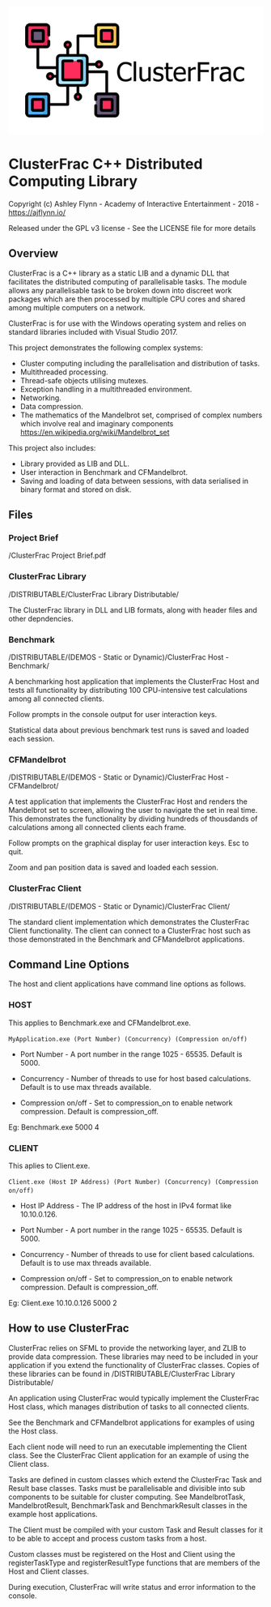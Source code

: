 ![ClusterFrac Logo](ClusterFracIcon_smaller.png)

# ClusterFrac C++ Distributed Computing Library

Copyright (c) Ashley Flynn - Academy of Interactive Entertainment - 2018 - https://ajflynn.io/

Released under the GPL v3 license - See the LICENSE file for more details


## Overview

ClusterFrac is a C++ library as a static LIB and a dynamic DLL that facilitates the distributed computing of parallelisable tasks. The module allows any parallelisable task to be broken down into discreet work packages which are then processed by multiple CPU cores and shared among multiple computers on a network.

ClusterFrac is for use with the Windows operating system and relies on standard libraries included with Visual Studio 2017.
	
This project demonstrates the following complex systems:
	
* Cluster computing including the parallelisation and distribution of tasks.
* Multithreaded processing.
* Thread-safe objects utilising mutexes.
* Exception handling in a multithreaded environment.
* Networking.
* Data compression.
* The mathematics of the Mandelbrot set, comprised of complex numbers which involve real and imaginary components https://en.wikipedia.org/wiki/Mandelbrot_set
	
This project also includes:
	
* Library provided as LIB and DLL.
* User interaction in Benchmark and CFMandelbrot.
* Saving and loading of data between sessions, with data serialised in binary format and stored on disk.
	
	
## Files

### Project Brief

/ClusterFrac Project Brief.pdf

### ClusterFrac Library
	
/DISTRIBUTABLE/ClusterFrac Library Distributable/
	
The ClusterFrac library in DLL and LIB formats, along with header files and other depndencies.
		
### Benchmark
	
/DISTRIBUTABLE/(DEMOS - Static or Dynamic)/ClusterFrac Host - Benchmark/
	
A benchmarking host application that implements the ClusterFrac Host and tests all functionality by distributing 100 CPU-intensive test calculations among all connected clients.
		
Follow prompts in the console output for user interaction keys.
		
Statistical data about previous benchmark test runs is saved and loaded each session.
		
### CFMandelbrot
	
/DISTRIBUTABLE/(DEMOS - Static or Dynamic)/ClusterFrac Host - CFMandelbrot/
		
A test application that implements the ClusterFrac Host and renders the Mandelbrot set to screen, allowing the user to navigate the set in real time. This demonstrates the functionality by dividing hundreds of thousdands of calculations among all connected clients each frame.
		
Follow prompts on the graphical display for user interaction keys. Esc to quit.
		
Zoom and pan position data is saved and loaded each session.
		
### ClusterFrac Client
	
/DISTRIBUTABLE/(DEMOS - Static or Dynamic)/ClusterFrac Client/
		
The standard client implementation which demonstrates the ClusterFrac Client functionality. The client can connect to a ClusterFrac host such as those demonstrated in the Benchmark and CFMandelbrot applications.
		

## Command Line Options

The host and client applications have command line options as follows.
	
### HOST
	
This applies to Benchmark.exe and CFMandelbrot.exe.
	
```MyApplication.exe (Port Number) (Concurrency) (Compression on/off)```
		
* Port Number - A port number in the range 1025 - 65535. Default is 5000.
			
* Concurrency - Number of threads to use for host based calculations. Default is to use max threads available.
			
* Compression on/off - Set to compression_on to enable network compression. Default is compression_off.
			
Eg: Benchmark.exe 5000 4
			
### CLIENT
	
This aplies to Client.exe.
		
```Client.exe (Host IP Address) (Port Number) (Concurrency) (Compression on/off)```
		
* Host IP Address - The IP address of the host in IPv4 format like 10.10.0.126.
		
* Port Number - A port number in the range 1025 - 65535. Default is 5000.
			
* Concurrency - Number of threads to use for client based calculations. Default is to use max threads available.
			
* Compression on/off - Set to compression_on to enable network compression. Default is compression_off.
	
Eg: Client.exe 10.10.0.126 5000 2
		
	
## How to use ClusterFrac

ClusterFrac relies on SFML to provide the networking layer, and ZLIB to provide data compression. These libraries may need to be included in your application if you extend the functionality of ClusterFrac classes. Copies of these libraries can be found in /DISTRIBUTABLE/ClusterFrac Library Distributable/
	
An application using ClusterFrac would typically implement the ClusterFrac Host class, which manages distribution of tasks to all connected clients.
	
See the Benchmark and CFMandelbrot applications for examples of using the Host class.
	
Each client node will need to run an executable implementing the Client class. See the ClusterFrac Client application for an example of using the Client class.
	
Tasks are defined in custom classes which extend the ClusterFrac Task and Result base classes. Tasks must be parallelisable and divisible into sub components to be suitable for cluster computing. See MandelbrotTask, MandelbrotResult, BenchmarkTask and BenchmarkResult classes in the example host applications.
	
The Client must be compiled with your custom Task and Result classes for it to be able to accept and process custom tasks from a host.
	
Custom classes must be registered on the Host and Client using the registerTaskType and registerResultType functions that are members of the Host and Client classes.
	
During execution, ClusterFrac will write status and error information to the console.
